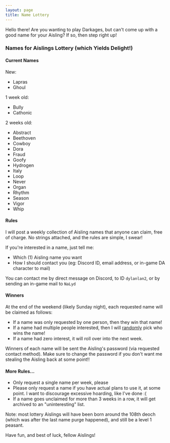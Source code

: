 ```yaml
---
layout: page
title: Name Lottery
---
```


Hello there! Are you wanting to play Darkages, but can't come up with a good name for your Aisling? If so, then step right up!

### **N**ames for **A**islings **L**ottery (which **Y**ields **D**elight!)

#### Current Names

New:
- Lapras
- Ghoul

1 week old:
- Bully
- Cathonic

2 weeks old:
- Abstract
- Beethoven
- Cowboy
- Dora
- Fraud
- Goofy
- Hydrogen
- Italy
- Loop
- Never
- Organ
- Rhythm
- Season
- Vigor
- Whip


#### Rules

I will post a weekly collection of Aisling names that anyone can claim, free of charge. No strings attached, and the rules are simple, I swear!

If you're interested in a name, just tell me:

- Which (1) Aisling name you want
- How I should contact you (eg: Discord ID, email address, or in-game DA character to mail)

You can contact me by direct message on Discord, to ID `dylanlan2`, or by sending an in-game mail to `NaLyd`

#### Winners

At the end of the weekend (likely Sunday night), each requested name will be claimed as follows:

- If a name was only requested by one person, then they win that name!
- If a name had multiple people interested, then I will [randomly](https://wheelofnames.com) pick who wins the name!
- If a name had zero interest, it will roll over into the next week.

Winners of each name will be sent the Aisling's password (via requested contact method).
Make sure to change the password if you don't want me stealing the Aisling back at some point!!


#### More Rules...

- Only request a single name per week, please
- Please only request a name if you have actual plans to use it, at some point. I want to discourage excessive hoarding, like I've done :(
- If a name goes unclaimed for more than 3 weeks in a row, it will get archived to an "uninteresting" list.

Note: most lottery Aislings will have been born around the 108th deoch (which was after the last name purge happened), and still be a level 1 peasant.

Have fun, and best of luck, fellow Aislings!
